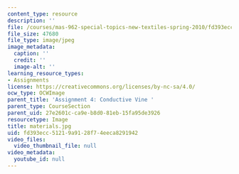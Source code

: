 ```yaml
---
content_type: resource
description: ''
file: /courses/mas-962-special-topics-new-textiles-spring-2010/fd393ecc51219a9128f74eeca8291942_materials.jpg
file_size: 47680
file_type: image/jpeg
image_metadata:
  caption: ''
  credit: ''
  image-alt: ''
learning_resource_types:
- Assignments
license: https://creativecommons.org/licenses/by-nc-sa/4.0/
ocw_type: OCWImage
parent_title: 'Assignment 4: Conductive Vine '
parent_type: CourseSection
parent_uid: 27e2601c-ca9e-b8d0-81eb-15fa95de3926
resourcetype: Image
title: materials.jpg
uid: fd393ecc-5121-9a91-28f7-4eeca8291942
video_files:
  video_thumbnail_file: null
video_metadata:
  youtube_id: null
---
```

